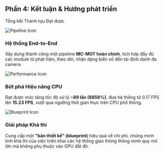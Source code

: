 <!--
  Slide này tổng kết các thành tựu chính dưới dạng các thẻ (cards).
  Mỗi thẻ tập trung vào một thành tựu cụ thể: Chức năng, Hiệu năng, và Đóng góp.
-->
<section 
  data-background-image="/images/backgrounds/agenda-bg.png" 
  data-background-opacity="1"
  class="h-full"
>
  <div class="w-full h-full flex flex-col justify-center items-center">
    <h2 class="!text-5xl mb-16 text-center text-white">Phần 4: Kết luận & Hướng phát triển</h2>
    <p class="text-3xl text-tech-highlight -mt-12 mb-16 font-bold">Tổng kết Thành tựu Đạt được</p>
    <div class="grid grid-cols-1 md:grid-cols-3 gap-10 w-full max-w-7xl mx-auto">
      <!-- THÀNH TỰU 1: HỆ THỐNG HOÀN CHỈNH -->
      <div class="fragment bg-tech-card/80 backdrop-blur-sm p-8 rounded-lg border border-tech-subtle/20 text-center" data-fragment-index="1">
        <!-- Icon -->
        <img src="images/icons/icon-pipeline.png" class="h-24 w-24 mx-auto mb-6" alt="Pipeline Icon"/>
        <h3 class="!text-3xl !text-tech-highlight">Hệ thống End-to-End</h3>
        <p class="mt-4 text-xl text-white">
          Xây dựng thành công một pipeline <strong class="!text-white">MC-MOT hoàn chỉnh</strong>, tích hợp đầy đủ các module từ phát hiện, theo dõi, nhận dạng biển số đến tái định danh đa camera.
        </p>
      </div>
      <!-- THÀNH TỰU 2: BỨT PHÁ HIỆU NĂNG -->
      <div class="fragment bg-tech-card/80 backdrop-blur-sm p-8 rounded-lg border-2 border-tech-highlight shadow-lg shadow-tech-highlight/20 text-center" data-fragment-index="2">
        <!-- Icon -->
        <img src="images/agenda-icons/icon-optimization.png" class="h-24 w-24 mx-auto mb-6" alt="Performance Icon"/>
        <h3 class="!text-3xl !text-tech-highlight">Bứt phá Hiệu năng CPU</h3>
        <p class="mt-4 text-xl text-white">
          Đạt được mức tăng tốc độ xử lý <strong class="!text-green-400 font-bold text-2xl">~89 lần (8858%)</strong>, đưa hệ thống từ 0.17 FPS lên <strong class="!text-white">15.23 FPS</strong>, vượt qua ngưỡng thời gian thực trên CPU phổ thông.
        </p>
      </div>
      <!-- THÀNH TỰU 3: ĐÓNG GÓP THỰC TIỄN -->
      <div class="fragment bg-tech-card/80 backdrop-blur-sm p-8 rounded-lg border border-tech-subtle/20 text-center" data-fragment-index="3">
        <!-- Icon -->
        <img src="images/icons/icon-blueprint.png" class="h-24 w-24 mx-auto mb-6" alt="Blueprint Icon"/>
        <h3 class="!text-3xl !text-tech-highlight">Giải pháp Khả thi</h3>
        <p class="mt-4 text-xl text-white">
          Cung cấp một <strong class="!text-white">"bản thiết kế" (blueprint)</strong> hiệu quả về chi phí, chứng minh tính khả thi của việc triển khai các hệ thống giao thông thông minh quy mô lớn mà không phụ thuộc vào GPU đắt đỏ.
        </p>
      </div>
    </div>
  </div>
</section>
